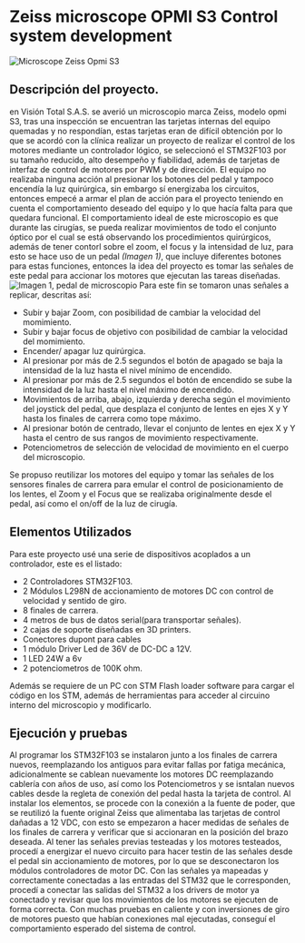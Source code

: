 # Zeiss microscope OPMI S3 Control system development

![Microscope Zeiss Opmi S3](https://i.ibb.co/zmnFYpp/IMG-20201019-WA0039.jpg)

## Descripción del proyecto.

en Visión Total S.A.S. se averió un microscopio marca Zeiss, modelo opmi S3, tras una inspección se encuentran las tarjetas internas del equipo quemadas y no respondían, estas tarjetas eran de difícil obtención por lo que se acordó con la clínica realizar un proyecto de realizar el control de los motores mediante un controlador lógico, se seleccionó el STM32F103 por su tamaño reducido, alto desempeño y fiabilidad, además de tarjetas de interfaz de control de motores por PWM y de dirección.
El equipo no realizaba ninguna acción al presionar los botones del pedal y tampoco encendía la luz quirúrgica, sin embargo sí energizaba los circuitos, entonces empecé a armar el plan de acción para el proyecto teniendo en cuenta el comportamiento deseado del equipo y lo que hacía falta para que quedara funcional.
El comportamiento ideal de este microscopio es que durante las cirugías, se pueda realizar movimientos de todo el conjunto óptico por el cual se está observando los procedimientos quirúrgicos, además de tener contorl sobre el zoom, el focus y la intensidad de luz, para esto se hace uso de un pedal _(Imagen 1)_, que incluye diferentes botones para estas funciones, entonces la idea del proyecto es tomar las señales de este pedal para accionar los motores que ejecutan las tareas diseñadas.
![Imagen 1, pedal de microscopio](https://i.ibb.co/P41rrNk/foot-Pedal.png)
Para este fin se tomaron unas señales a replicar, descritas así:

- Subir y bajar Zoom, con posibilidad de cambiar la velocidad del momimiento.
- Subir y bajar focus de objetivo con posibilidad de cambiar la velocidad del momimiento.
- Encender/ apagar luz quirúrgica.
- Al presionar por más de 2.5 segundos el botón de apagado se baja la intensidad de la luz hasta el nivel mínimo de encendido.
- Al presionar por más de 2.5 segundos el botón de encendido se sube la intensidad de la luz hasta el nivel máximo de encendido.
- Movimientos de arriba, abajo, izquierda y derecha según el movimiento del joystick del pedal, que desplaza el conjunto de lentes en ejes X y Y hasta los finales de carrera como tope máximo.
- Al presionar botón de centrado, llevar el conjunto de lentes en ejex X y Y hasta el centro de sus rangos de movimiento respectivamente.
- Potenciometros de selección de velocidad de movimiento en el cuerpo del microscopio.

Se propuso reutilizar los motores del equipo y tomar las señales de los sensores finales de carrera para emular el control de posicionamiento de los lentes, el Zoom y el Focus que se realizaba originalmente desde el pedal, así como el on/off de la luz de cirugía.

## Elementos Utilizados

Para este proyecto usé una serie de dispositivos acoplados a un controlador, este es el listado:

- 2 Controladores STM32F103.
- 2 Módulos L298N de accionamiento de motores DC con control de velocidad y sentido de giro.
- 8 finales de carrera.
- 4 metros de bus de datos serial(para transportar señales).
- 2 cajas de soporte diseñadas en 3D printers.
- Conectores dupont para cables
- 1 módulo Driver Led de 36V de DC-DC a 12V.
- 1 LED 24W a 6v
- 2 potenciometros de 100K ohm.

Además se requiere de un PC con STM Flash loader software para cargar el código en los STM, además de herramientas para acceder al circuino interno del microscopio y modificarlo.

## Ejecución y pruebas

Al programar los STM32F103 se instalaron junto a los finales de carrera nuevos, reemplazando los antiguos para evitar fallas por fatiga mecánica, adicionalmente se cablean nuevamente los motores DC reemplazando cablería con años de uso, así como los Potenciometros y se isntalan nuevos cables desde la regleta de conexión del pedal hasta la tarjeta de control.
Al instalar los elementos, se procede con la conexión a la fuente de poder, que se reutilizó la fuente original Zeiss que alimentaba las tarjetas de control dañadas a 12 VDC, con esto se empezaron a hacer medidas de señales de los finales de carrera y verificar que si accionaran en la posición del brazo deseada.
Al tener las señales previas testeadas y los motores testeados, procedí a energizar el nuevo circuito para hacer testin de las señales desde el pedal sin accionamiento de motores, por lo que se desconectaron los módulos controladores de motor DC.
Con las señales ya mapeadas y correctamente conectadas a las entradas del STM32 que le corresponden, procedí a conectar las salidas del STM32 a los drivers de motor ya conectado y revisar que los movimientos de los motores se ejecuten de forma correcta.
Con muchas pruebas en caliente y con inversiones de giro de motores puesto que habían conexiones mal ejecutadas, conseguí el comportamiento esperado del sistema de control.
